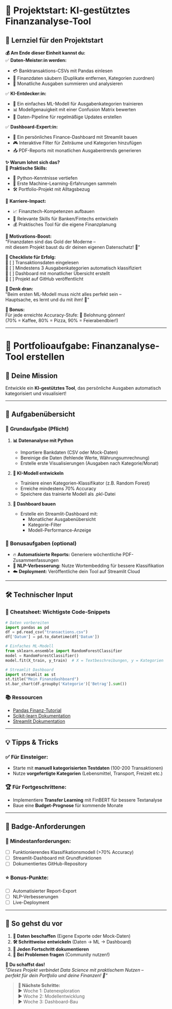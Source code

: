 # 🚀 **Projektstart: KI-gestütztes Finanzanalyse-Tool**  

## 🎯 **Lernziel für den Projektstart**  

**💰 Am Ende dieser Einheit kannst du:**  
✅ **Daten-Meister:in werden:**  
   - 💳 Banktransaktions-CSVs mit Pandas einlesen  
   - 🧹 Finanzdaten säubern (Duplikate entfernen, Kategorien zuordnen)  
   - 🔢 Monatliche Ausgaben summieren und analysieren  

✅ **KI-Entdecker:in:**  
   - 🤖 Ein einfaches ML-Modell für Ausgabenkategorien trainieren  
   - 📊 Modellgenauigkeit mit einer Confusion Matrix bewerten  
   - 🔄 Daten-Pipeline für regelmäßige Updates erstellen  

✅ **Dashboard-Expert:in:**  
   - 📱 Ein persönliches Finance-Dashboard mit Streamlit bauen  
   - 🎮 Interaktive Filter für Zeiträume und Kategorien hinzufügen  
   - 📤 PDF-Reports mit monatlichen Ausgabentrends generieren  

**✨ Warum lohnt sich das?**  
🔧 **Praktische Skills:**  
   - 🐍 Python-Kenntnisse vertiefen  
   - 🤖 Erste Machine-Learning-Erfahrungen sammeln  
   - 🛠️ Portfolio-Projekt mit Alltagsbezug  

💼 **Karriere-Impact:**  
   - 📈 Finanztech-Kompetenzen aufbauen  
   - 🏦 Relevante Skills für Banken/Fintechs entwickeln  
   - 💰 Praktisches Tool für die eigene Finanzplanung  

**💪 Motivations-Boost:**  
"Finanzdaten sind das Gold der Moderne –  
mit diesem Projekt baust du dir deinen eigenen Datenschatz! 💎"  

**📌 Checkliste für Erfolg:**  
🔹 [ ] Transaktionsdaten eingelesen  
🔹 [ ] Mindestens 3 Ausgabenkategorien automatisch klassifiziert  
🔹 [ ] Dashboard mit monatlicher Übersicht erstellt  
🔹 [ ] Projekt auf GitHub veröffentlicht  

**🚨 Denk dran:**  
"Beim ersten ML-Modell muss nicht alles perfekt sein –  
Hauptsache, es lernt und du mit ihm! 🧠"  

**🎁 Bonus:**  
Für jede erreichte Accuracy-Stufe: 🍕 Belohnung gönnen!  
(70% = Kaffee, 80% = Pizza, 90% = Feierabendbier!)  

---

# 📂 **Portfolioaufgabe: Finanzanalyse-Tool erstellen**  

## 🎯 **Deine Mission**  
Entwickle ein **KI-gestütztes Tool**, das persönliche Ausgaben automatisch kategorisiert und visualisiert!  

---

## 🌟 **Aufgabenübersicht**  
### 🔹 **Grundaufgabe (Pflicht)**  
1. **📊 Datenanalyse mit Python**  
   - Importiere Bankdaten (CSV oder Mock-Daten)  
   - Bereinige die Daten (fehlende Werte, Währungsumrechnung)  
   - Erstelle erste Visualisierungen (Ausgaben nach Kategorie/Monat)  

2. **🤖 KI-Modell entwickeln**  
   - Trainiere einen Kategorien-Klassifikator (z.B. Random Forest)  
   - Erreiche mindestens 70% Accuracy  
   - Speichere das trainierte Modell als .pkl-Datei  

3. **📱 Dashboard bauen**  
   - Erstelle ein Streamlit-Dashboard mit:  
     - Monatlicher Ausgabenübersicht  
     - Kategorie-Filter  
     - Modell-Performance-Anzeige  

### 🔹 **Bonusaufgaben (optional)**  
- 🔥 **Automatisierte Reports:** Generiere wöchentliche PDF-Zusammenfassungen  
- 💬 **NLP-Verbesserung:** Nutze Wortembedding für bessere Klassifikation  
- ☁️ **Deployment:** Veröffentliche dein Tool auf Streamlit Cloud  

---

## 🛠 **Technischer Input**  
### 📜 **Cheatsheet: Wichtigste Code-Snippets**  
```python
# Daten vorbereiten
import pandas as pd
df = pd.read_csv("transactions.csv")
df['Datum'] = pd.to_datetime(df['Datum'])

# Einfaches ML-Modell
from sklearn.ensemble import RandomForestClassifier
model = RandomForestClassifier()
model.fit(X_train, y_train)  # X = Textbeschreibungen, y = Kategorien

# Streamlit Dashboard
import streamlit as st
st.title("Mein Finanzdashboard")
st.bar_chart(df.groupby('Kategorie')['Betrag'].sum())
```

### 📚 **Ressourcen**  
- [Pandas Finanz-Tutorial](https://towardsdatascience.com/personal-finance-analysis-with-pandas-8c34cf087af1)  
- [Scikit-learn Dokumentation](https://scikit-learn.org/stable/)  
- [Streamlit Dokumentation](https://docs.streamlit.io/)  

---

## 💡 **Tipps & Tricks**  
### ✅ **Für Einsteiger:**  
- Starte mit **manuell kategorisierten Testdaten** (100-200 Transaktionen)  
- Nutze **vorgefertigte Kategorien** (Lebensmittel, Transport, Freizeit etc.)  

### 🏆 **Für Fortgeschrittene:**  
- Implementiere **Transfer Learning** mit FinBERT für bessere Textanalyse  
- Baue eine **Budget-Prognose** für kommende Monate  

---

## 🔖 **Badge-Anforderungen**  
### 🏅 **Mindestanforderungen:**  
- [ ] Funktionierendes Klassifikationsmodell (>70% Accuracy)  
- [ ] Streamlit-Dashboard mit Grundfunktionen  
- [ ] Dokumentiertes GitHub-Repository  

### ⭐ **Bonus-Punkte:**  
- [ ] Automatisierter Report-Export  
- [ ] NLP-Verbesserungen  
- [ ] Live-Deployment  

---

## 📌 **So gehst du vor**  
1. **📖 Daten beschaffen** (Eigene Exporte oder Mock-Daten)  
2. **🛠 Schrittweise entwickeln** (Daten → ML → Dashboard)  
3. **📝 Jeden Fortschritt dokumentieren**  
4. **🙋 Bei Problemen fragen** (Community nutzen!)  

**🚀 Du schaffst das!**  
*"Dieses Projekt verbindet Data Science mit praktischem Nutzen –  
perfekt für dein Portfolio und deine Finanzen! 💸"*  

> **🔗 Nächste Schritte:**  
> ▶️ Woche 1: Datenexploration  
> ▶️ Woche 2: Modellentwicklung  
> ▶️ Woche 3: Dashboard-Bau